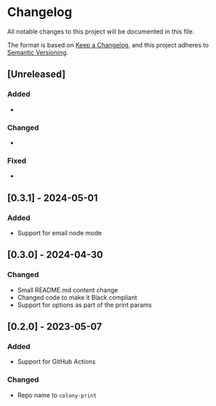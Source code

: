 # Changelog

All notable changes to this project will be documented in this file.

The format is based on [Keep a Changelog](https://keepachangelog.com/en/1.0.0/),
and this project adheres to [Semantic Versioning](https://semver.org/spec/v2.0.0.html).

## [Unreleased]

### Added

*

### Changed

*

### Fixed

*

## [0.3.1] - 2024-05-01

### Added

* Support for email node mode

## [0.3.0] - 2024-04-30

### Changed

* Small README.md content change
* Changed code to make it Black compliant
* Support for options as part of the print params

## [0.2.0] - 2023-05-07

### Added

* Support for GitHub Actions

### Changed

* Repo name to `colony-print`
